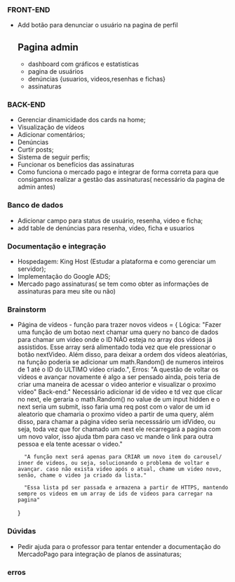 ### FRONT-END
- Add botão para denunciar o usuário na pagina de perfil
    ## Pagina admin 
    - dashboard com gráficos e estatisticas
    - pagina de usuários
    - denúncias {usuarios, videos,resenhas e fichas}
    - assinaturas

### BACK-END
- Gerenciar dinamicidade dos cards na home;
- Visualização de vídeos
- Adicionar comentários;
- Denúncias
- Curtir posts;
- Sistema de seguir perfis;
- Funcionar os benefícios das assinaturas
- Como funciona o mercado pago e integrar de forma correta para que consigamos realizar a gestão das assinaturas( necessário da pagina de admin antes)

### Banco de dados
- Adicionar campo para status de usuário, resenha, video e ficha;
- add table de denúncias para resenha, video, ficha e usuarios

### Documentação e integração 
- Hospedagem: King Host (Estudar a plataforma e como gerenciar um servidor);
- Implementação do Google ADS;
- Mercado pago assinaturas( se tem como obter as informações de assinaturas para meu site ou não)

### Brainstorm
- Página de vídeos - função para trazer novos videos = {
        Lógica: "Fazer uma função de um botao next chamar uma query no banco de dados para chamar um video onde o ID NÃO esteja no array dos vídeos já assistidos. Esse array será alimentado toda vez que ele pressionar o botão nextVideo. Além disso, para deixar a ordem dos vídeos aleatórias, na função poderia se adicionar um math.Random() de numeros inteiros de 1 até o ID do ULTIMO vídeo criado.",
        Erros: "A questão de voltar os vídeos e avançar novamente é algo a ser pensado ainda, pois teria de criar uma maneira de acessar o video anterior e visualizar o proximo vídeo"
        Back-end:" Necessário adicionar id de video e td vez que clicar no next, ele geraria o math.Random() no value de um input hidden e o next seria um submit, isso faria uma req post com o valor de um id aleatorio que chamaria o proximo video a partir de uma query, além disso, para chamar a página video seria necesssário um idVideo, ou seja, toda vez que for chamado um next ele recarregará a pagina com um novo valor, isso ajuda tbm para caso vc mande o link para outra pessoa e ela tente acessar o video."

        "A função next será apenas para CRIAR um novo item do carousel/ inner de videos, ou seja, solucionando o problema de voltar e avançar. caso não exista video após o atual, chame um video novo, senão, chame o video ja criado da lista."

        "Essa lista pd ser passada e armazena a partir de HTTPS, mantendo sempre os videos em um array de ids de videos para carregar na pagina"
    }

### Dúvidas
- Pedir ajuda para o professor para tentar entender a documentação do MercadoPago para integração de planos de assinaturas;

### erros